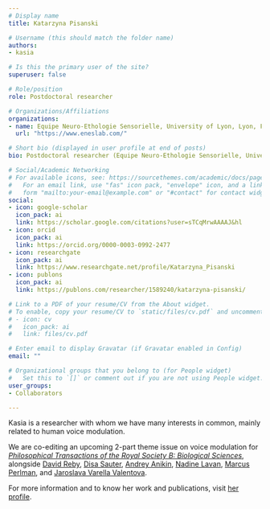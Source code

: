 ```yaml
---
# Display name
title: Katarzyna Pisanski

# Username (this should match the folder name)
authors:
- kasia

# Is this the primary user of the site?
superuser: false

# Role/position
role: Postdoctoral researcher

# Organizations/Affiliations
organizations:
- name: Equipe Neuro-Ethologie Sensorielle, University of Lyon, Lyon, France
  url: "https://www.eneslab.com/"

# Short bio (displayed in user profile at end of posts)
bio: Postdoctoral researcher (Equipe Neuro-Ethologie Sensorielle, University of Lyon, Lyon, France).

# Social/Academic Networking
# For available icons, see: https://sourcethemes.com/academic/docs/page-builder/#icons
#   For an email link, use "fas" icon pack, "envelope" icon, and a link in the
#   form "mailto:your-email@example.com" or "#contact" for contact widget.
social:
- icon: google-scholar
  icon_pack: ai
  link: https://scholar.google.com/citations?user=sTCqMrwAAAAJ&hl
- icon: orcid
  icon_pack: ai
  link: https://orcid.org/0000-0003-0992-2477
- icon: researchgate
  icon_pack: ai
  link: https://www.researchgate.net/profile/Katarzyna_Pisanski
- icon: publons
  icon_pack: ai
  link: https://publons.com/researcher/1589240/katarzyna-pisanski/

# Link to a PDF of your resume/CV from the About widget.
# To enable, copy your resume/CV to `static/files/cv.pdf` and uncomment the lines below.
# - icon: cv
#   icon_pack: ai
#   link: files/cv.pdf

# Enter email to display Gravatar (if Gravatar enabled in Config)
email: ""

# Organizational groups that you belong to (for People widget)
#   Set this to `[]` or comment out if you are not using People widget.
user_groups:
- Collaborators

---
```


Kasia is a researcher with whom we have many interests in common, mainly related to human voice modulation. 

We are co-editing an upcoming 2-part theme issue on voice modulation for [*Philosophical Transactions of the Royal Society B: Biological Sciences*](https://royalsocietypublishing.org/journal/rstb), alongside [David Reby](https://www.eneslab.com/david-reby), [Disa Sauter](https://www.uva.nl/en/profile/s/a/d.a.sauter/d.a.sauter.html?cb), [Andrey Anikin](https://portal.research.lu.se/portal/en/persons/andrey-anikin(b8825ea7-dd01-4de3-be88-95107e1181ae).html), [Nadine Lavan](https://scholar.google.co.uk/citations?user=CbhRL4UAAAAJ&hl=en), [Marcus Perlman](https://www.birmingham.ac.uk/staff/profiles/elal/perlman-marcus.aspx), and [Jaroslava Varella Valentova](https://www.ip.usp.br/site/jaroslava-varella-valentova/).

For more information and to know her work and publications, visit [her profile](https://www.researchgate.net/profile/Katarzyna_Pisanski).
